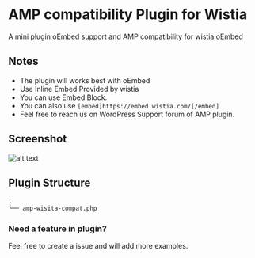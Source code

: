 # AMP compatibility Plugin for Wistia

A mini plugin oEmbed support and AMP compatibility for wistia oEmbed

## Notes

- The plugin will works best with oEmbed
- Use Inline Embed Provided by wistia 
- You can use Embed Block.
- You can also use `[embed]https://embed.wistia.com/[/embed]`
- Feel free to reach us on WordPress Support forum of AMP plugin.

## Screenshot
![alt text](https://image.prntscr.com/image/_aq7n8egTUaJT8TK6LhhTg.png "Screenshot")

## Plugin Structure

```markdown
.
└── amp-wisita-compat.php
```

### Need a feature in plugin?
Feel free to create a issue and will add more examples.
